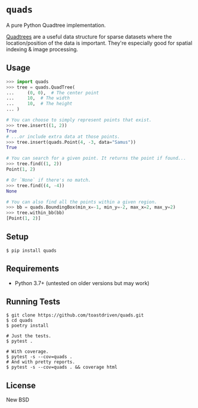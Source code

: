 # `quads`

A pure Python Quadtree implementation.

[Quadtrees](https://en.wikipedia.org/wiki/Quadtree) are a useful data
structure for sparse datasets where the location/position of the data is
important. They're especially good for spatial indexing & image processing.


## Usage

```python
>>> import quads
>>> tree = quads.QuadTree(
...     (0, 0),  # The center point
...     10,  # The width
...     10,  # The height
... )

# You can choose to simply represent points that exist.
>>> tree.insert((1, 2))
True
# ...or include extra data at those points.
>>> tree.insert(quads.Point(4, -3, data="Samus"))
True

# You can search for a given point. It returns the point if found...
>>> tree.find((1, 2))
Point(1, 2)

# Or `None` if there's no match.
>>> tree.find((4, -4))
None

# You can also find all the points within a given region.
>>> bb = quads.BoundingBox(min_x=-1, min_y=-2, max_x=2, max_y=2)
>>> tree.within_bb(bb)
[Point(1, 2)]
```


## Setup

```
$ pip install quads
```


## Requirements

* Python 3.7+ (untested on older versions but may work)


## Running Tests

```
$ git clone https://github.com/toastdriven/quads.git
$ cd quads
$ poetry install

# Just the tests.
$ pytest .

# With coverage.
$ pytest -s --cov=quads .
# And with pretty reports.
$ pytest -s --cov=quads . && coverage html
```


## License

New BSD
